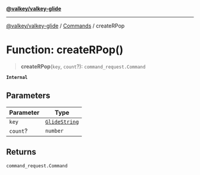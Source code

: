[**@valkey/valkey-glide**](../../README.md)

***

[@valkey/valkey-glide](../../modules.md) / [Commands](../README.md) / createRPop

# Function: createRPop()

> **createRPop**(`key`, `count`?): `command_request.Command`

**`Internal`**

## Parameters

| Parameter | Type |
| ------ | ------ |
| `key` | [`GlideString`](../../BaseClient/type-aliases/GlideString.md) |
| `count`? | `number` |

## Returns

`command_request.Command`
